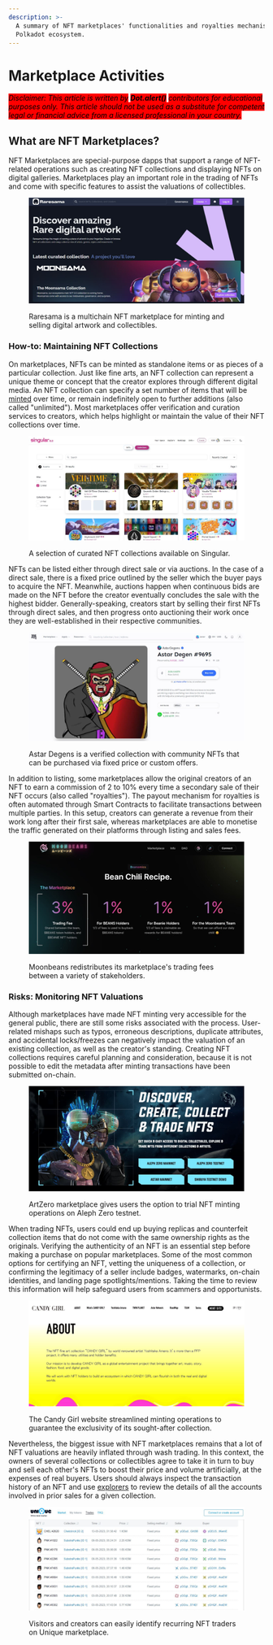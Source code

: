 ```yaml
---
description: >-
  A summary of NFT marketplaces' functionalities and royalties mechanisms in the
  Polkadot ecosystem.
---
```


# Marketplace Activities

_<mark style="background-color:red;">Disclaimer: This article is written by</mark> <mark style="background-color:red;"></mark><mark style="background-color:red;">**Dot.alert()**</mark> <mark style="background-color:red;"></mark><mark style="background-color:red;">contributors for educational purposes only. This article should not be used as a substitute for competent legal or financial advice from a licensed professional in your country.</mark>_



## What are NFT Marketplaces?&#x20;

NFT Marketplaces are special-purpose dapps that support a range of NFT-related operations such as creating NFT collections and displaying NFTs on digital galleries. Marketplaces play an important role in the trading of NFTs and come with specific features to assist the valuations of collectibles.

<figure><img src="../../../.gitbook/assets/O_NFTRaresamaMarketplace.JPG" alt="Landing page of Raresama, an NFT marketplace for digital work."><figcaption><p>Raresama is a multichain NFT marketplace for minting and selling digital artwork and collectibles.</p></figcaption></figure>



### How-to: Maintaining NFT Collections

On marketplaces, NFTs can be minted as standalone items or as pieces of a particular collection. Just like fine arts, an NFT collection can represent a unique theme or concept that the creator explores through different digital media. An NFT collection can specify a set number of items that will be [minted](data-management.md) over time, or remain indefinitely open to further additions (also called "unlimited"). Most marketplaces offer verification and curation services to creators, which helps highlight or maintain the value of their NFT collections over time.

<figure><img src="../../../.gitbook/assets/O_NFTSingularcuration.JPG" alt="A list of curated NFT collections displayed on Singular NFT marketplace."><figcaption><p>A selection of curated NFT collections available on Singular.</p></figcaption></figure>

NFTs can be listed either through direct sale or via auctions. In the case of a direct sale, there is a fixed price outlined by the seller which the buyer pays to acquire the NFT. Meanwhile, auctions happen when continuous bids are made on the NFT before the creator eventually concludes the sale with the highest bidder. Generally-speaking, creators start by selling their first NFTs through direct sales, and then progress onto auctioning their work once they are well-established in their respective communities.

<figure><img src="../../../.gitbook/assets/O_NFTAstarDegenBid.JPG" alt="A summary of offers made on Astar Degen #9695 on the TofuNFT marketplace."><figcaption><p>Astar Degens is a verified collection with community NFTs that can be purchased via fixed price or custom offers.</p></figcaption></figure>

In addition to listing, some marketplaces allow the original creators of an NFT to earn a commission of 2 to 10% every time a secondary sale of their NFT occurs (also called "royalties"). The payout mechanism for royalties is often automated through Smart Contracts to facilitate transactions between multiple parties. In this setup, creators can generate a revenue from their work long after their first sale, whereas marketplaces are able to monetise the traffic generated on their platforms through listing and sales fees.

<figure><img src="../../../.gitbook/assets/O_NFTMoonbeansfees.JPG" alt="An overview of the percentage of trading fees reserved for Moonbeans team and Beans/Beanie holders."><figcaption><p>Moonbeans redistributes its marketplace's trading fees between a variety of stakeholders.</p></figcaption></figure>



### Risks: Monitoring NFT Valuations

Although marketplaces have made NFT minting very accessible for the general public, there are still some risks associated with the process. User-related mishaps such as typos, erroneous descriptions, duplicate attributes, and accidental locks/freezes can negatively impact the valuation of an existing collection, as well as the creator's standing. Creating NFT collections requires careful planning and consideration, because it is not possible to edit the metadata after minting transactions have been submitted on-chain.&#x20;

<figure><img src="../../../.gitbook/assets/O_NFTArtZero.JPG" alt="4 options for minting NFTs on ArtZero marketplace, including Aleph Zero Mainnet and Testnet."><figcaption><p>ArtZero marketplace gives users the option to trial NFT minting operations on Aleph Zero testnet.</p></figcaption></figure>

When trading NFTs, users could end up buying replicas and counterfeit collection items that do not come with the same ownership rights as the originals. Verifying the authenticity of an NFT is an essential step before making a purchase on popular marketplaces. Some of the most common options for certifying an NFT, vetting the uniqueness of a collection, or confirming the legitimacy of a seller include badges, watermarks, on-chain identities, and landing page spotlights/mentions. Taking the time to review this information will help safeguard users from scammers and opportunists.

<figure><img src="../../../.gitbook/assets/O_NFTCandygirlwebsite.JPG" alt="Website of the Candy Girl NFT project showing information about the collection."><figcaption><p>The Candy Girl website streamlined minting operations to guarantee the exclusivity of its sought-after collection.</p></figcaption></figure>

Nevertheless, the biggest issue with NFT marketplaces remains that a lot of NFT valuations are heavily inflated through wash trading. In this context, the owners of several collections or collectibles agree to take it in turn to buy and sell each other's NFTs to boost their price and volume artificially, at the expenses of real buyers. Users should always inspect the transaction history of an NFT and use [explorers](../../../useful-tools/explorers.md) to review the details of all the accounts involved in prior sales for a given collection.

<figure><img src="../../../.gitbook/assets/O_NFTUniqueTrades.JPG" alt="A list of NFT trades completed on Unique network&#x27;s native marketplace."><figcaption><p>Visitors and creators can easily identify recurring NFT traders on Unique marketplace.</p></figcaption></figure>

